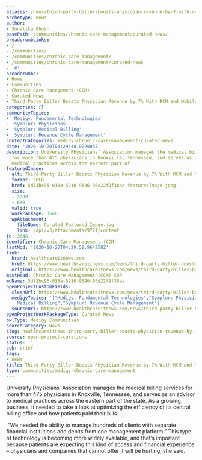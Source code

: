 ```yaml
---
aliases: /news/third-party-biller-boosts-physician-revenue-by-7-with-rcm-and-mobile-pay
archetype: news
author:
- Sonalika Ghosh
basePath: /communities/chronic-care-management/curated-news/
breadcrumbLinks:
- /
- /communities/
- /communities/chronic-care-management/
- /communities/chronic-care-management/curated-news
- '#'
breadcrumbs:
- Home
- Communities
- Chronic Care Management (CCM)
- Curated News
- Third-Party Biller Boosts Physician Revenue by 7% With RCM and Mobile Pay
categories: []
communityTopics:
- 'Medigy: Fundamental Technologies'
- 'Symplur: Physicians'
- 'Symplur: Medical Billing'
- 'Symplur: Revenue Cycle Management'
contentCategories: medigy-chronic-care-management-curated-news
date: '2020-10-20T04:29:48.022903Z'
description: University Physicians’ Association manages the medical billing services
  for more than 475 physicians in Knoxville, Tennessee, and serves as an advisor to
  medical practices across the eastern part of
featuredImage:
  alt: Third-Party Biller Boosts Physician Revenue by 7% With RCM and Mobile Pay
  format: JPEG
  href: 5d71bc95-018a-5210-9646-95e22f9f38aa-featuredImage.jpeg
  size:
  - 1200
  - 630
  valid: true
  workPackage: 3648
  wpAttachment:
    fileName: Curated_Featured_Image.jpg
    link: /api/v3/attachments/9721/content
id: 3648
identifier: Chronic Care Management (CCM)
lastMod: '2020-10-20T04:29:58.964258Z'
link:
  brand: healthcareitnews.com
  href: https://www.healthcareitnews.com/news/third-party-biller-boosts-physician-revenue-7-rcm-and-mobile-pay
  original: https://www.healthcareitnews.com/news/third-party-biller-boosts-physician-revenue-7-rcm-and-mobile-pay
mastHead: Chronic Care Management (CCM) CoP
mdName: 5d71bc95-018a-5210-9646-95e22f9f38aa
openProjectCustomFields:
  cleanUrl: https://www.healthcareitnews.com/news/third-party-biller-boosts-physician-revenue-7-rcm-and-mobile-pay
  medigyTopics: '["Medigy: Fundamental Technologies","Symplur: Physicians","Symplur:
    Medical Billing","Symplur: Revenue Cycle Management"]'
  sourceUrl: https://www.healthcareitnews.com/news/third-party-biller-boosts-physician-revenue-7-rcm-and-mobile-pay
openProjectWorkPackageType: Curated News
owlType: Medigy Communities
searchCategory: News
slug: healthcareitnews-third-party-biller-boosts-physician-revenue-by-7-with-rcm-and-mobile-pay
source: open-project-curations
status: ''
sub: brief
tags:
- news
title: Third-Party Biller Boosts Physician Revenue by 7% With RCM and Mobile Pay
type: communities/medigy-chronic-care-management
---
```


<p>University Physicians’ Association manages the medical billing services for more than 475 physicians in Knoxville, Tennessee, and serves as an advisor to medical practices across the eastern part of the state. As a growing business, it needed to take a look at optimizing the efficiency of its central billing office and how patients paid their bills.&nbsp;</p><p>&nbsp;“We needed the ability to manage hundreds of clients with separate financial institutions and debits from one management platform.” This type of technology is becoming more widely available, and that’s important because patients are expecting this kind of access and financial experience – physicians and companies that cannot offer it will be hurting, she said.</p>